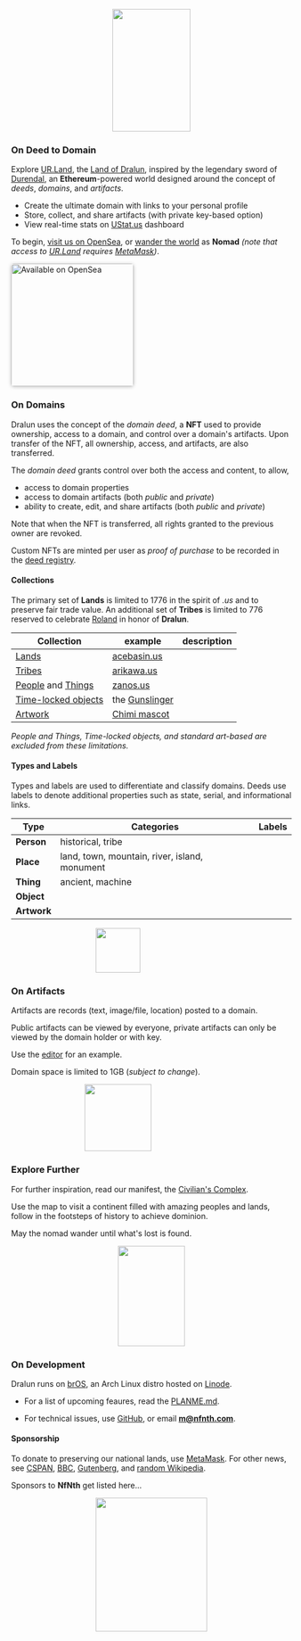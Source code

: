 
<p align="center"><img src="https://github.com/nfnth/res/raw/main/site/other/chimi_hi.png" width="140" height="220" /></p>

### On Deed to Domain

Explore [UR.Land](https://ur.land), the [Land of Dralun](https://dralun.com), inspired by the legendary sword of [Durendal](https://en.wikipedia.org/wiki/Durendal), an **Ethereum**-powered world designed around the concept of *deeds*, *domains*, and *artifacts*.

- Create the ultimate domain with links to your personal profile
- Store, collect, and share artifacts (with private key-based option)
- View real-time stats on [UStat.us](https://ustat.us) dashboard

To begin, [visit us on OpenSea](https://opensea.io), or [wander the world](https://dralun.com) as **Nomad** *(note that access to [UR.Land]() requires [MetaMask]())*. 

<a href="https://opensea.io/NfNth" title="Buy on OpenSea" target="_blank"><img style="width:220px; border-radius:5px; box-shadow: 0px 1px 6px rgba(0, 0, 0, 0.25);" src="https://storage.googleapis.com/opensea-static/Logomark/Badge%20-%20Available%20On%20-%20Light.png" alt="Available on OpenSea" /></a>

### On Domains

Dralun uses the concept of the *domain deed*, a **NFT** used to provide ownership, access to a domain, and control over a domain's artifacts. Upon transfer of the NFT, all ownership, access, and artifacts, are also transferred.  

The *domain deed* grants control over both the access and content, to allow,

- access to domain properties
- access to domain artifacts (both *public* and *private*)
- ability to create, edit, and share artifacts (both *public* and *private*)

Note that when the NFT is transferred, all rights granted to the previous owner are revoked.

Custom NFTs are minted per user as *proof of purchase* to be recorded in the [deed registry](). 

#### Collections

The primary set of **Lands** is limited to 1776 in the spirit of *.us* and to preserve fair trade value. An additional set of **Tribes** is limited to 776 reserved to celebrate [Roland](https://en.wikipedia.org/wiki/Roland) in honor of **Dralun**.

|Collection|example|description|
|-|-|-|
|[Lands]()|[acebasin.us]()||
|[Tribes]()|[arikawa.us]()||
|[People]() and [Things]()|[zanos.us]()||
|[Time-locked objects]()| the [Gunslinger]()||
|[Artwork]()|[Chimi mascot]()||

*People and Things, Time-locked objects, and standard art-based are excluded from these limitations.*

#### Types and Labels

Types and labels are used to differentiate and classify domains. Deeds use labels to denote additional properties such as state, serial, and informational links.

|**Type**|Categories|Labels|
|-|-|-|
|**Person**|historical, tribe||
|**Place**|land, town, mountain, river, island, monument||
|**Thing**|ancient, machine||
|**Object**|||
|**Artwork**|||

<p align="center"><img style="padding-right:120px;position:relative;" src="https://github.com/nfnth/res/raw/main/site/scroll.png" width="80" height="80" /></p>

### On Artifacts

Artifacts are records (text, image/file, location) posted to a domain. 

Public artifacts can be viewed by everyone, private artifacts can only be viewed by the domain holder or with key. 

Use the [editor]() for an example. 

Domain space is limited to 1GB (*subject to change*).

<p align="center"><img style="padding-right:120px;position:relative;" src="https://github.com/nfnth/res/raw/main/site/shutterstock_1160780425.png" width="120" height="120" /></p>

### Explore Further

For further inspiration, read our manifest, the [Civilian's Complex](https://github.com/nfnth/nfnth/blob/master/doc/CC.md).

Use the map to visit a continent filled with amazing peoples and lands, follow in the footsteps of history to achieve dominion.

May the nomad wander until what's lost is found.

<p align="center"><img src="https://github.com/nfnth/res/raw/main/site/other/chimi_cards.png" width="120" height="180" /></p>

### On Development

Dralun runs on [brOS](), an Arch Linux distro hosted on [Linode](https://cloud.linode.com/linodes).

- For a list of upcoming feaures, read the [PLANME.md](https://github.com/nfnth/nfnth/blob/master/PLANME.md).

- For technical issues, use [GitHub](https://github.com/nfnth/nfnth/issues), or email **m@nfnth.com**.

#### Sponsorship

To donate to preserving our national lands, use [MetaMask](https://metamask.app.link/send/pay-0x8a83fbBAcB82030Ea17179c0403B04e7Bce7bA10?value=1e16). For other news, see [CSPAN](https://www.c-span.org/), [BBC](http://feeds.bbci.co.uk/news/rss.xml), [Gutenberg](http://www.gutenberg.org/wiki/Main_Page), and [random Wikipedia](http://www.wikipedia.org/wiki/Special:Random).

Sponsors to **NfNth** get listed here...

<p align="center"><img src="https://github.com/nfnth/res/raw/main/site/bird.png" width="200" height="240" /></p>
